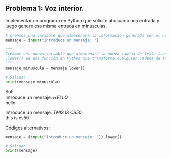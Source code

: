 ## Problema 1: Voz interior.
Implementar un programa en Python que solicite al usuario una entrada y luego genere esa misma entrada en minúsculas.

```python
# Creamos una variable que almacenará la información generada por el usuario:
mensaje = input("Introduce un mensaje: ")

"""
Creamos una nueva variable que almacenará la nueva cadena de texto transformada.
.lower() es una función en Python que transforma cualquier cadena de texto en minúscula.
"""
mensaje_minuscula = mensaje.lower()

# Salida:
print(mensaje_minuscula)
```
Sol:  
Introduce un mensaje: *HELLO*  
hello  

Introduce un mensaje: *THIS IS CS50*  
this is cs50  

Códigos alternativos:
```python
mensaje = (input("Introduce un mensaje: ")).lower()

# Salida:
print(mensaje)
```



